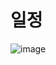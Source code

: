 # 일정
![image](https://user-images.githubusercontent.com/60763110/131955893-5a9af51e-a8b0-4eb0-841a-c4f9a89419c4.png)
